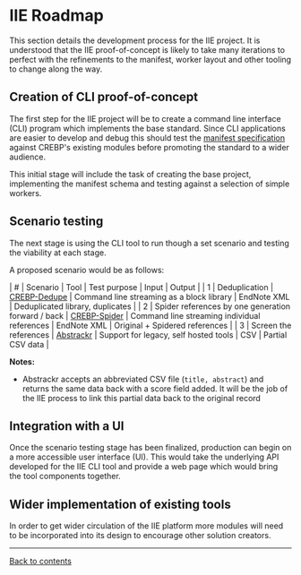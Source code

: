 IIE Roadmap
===========
This section details the development process for the IIE project.
It is understood that the IIE proof-of-concept is likely to take many iterations to perfect with the refinements to the manifest, worker layout and other tooling to change along the way.


Creation of CLI proof-of-concept
--------------------------------
The first step for the IIE project will be to create a command line interface (CLI) program which implements the base standard.
Since CLI applications are easier to develop and debug this should test the [manifest specification](./manifest.md) against CREBP's existing modules before promoting the standard to a wider audience.

This initial stage will include the task of creating the base project, implementing the manifest schema and testing against a selection of simple workers.


Scenario testing
----------------
The next stage is using the CLI tool to run though a set scenario and testing the viability at each stage.

A proposed scenario would be as follows:

| # | Scenario                                           | Tool                                                | Test purpose                                 | Input       | Output                           |
| 1 | Deduplication                                      | [CREBP-Dedupe](https://github.com/CREBP/sra-dedupe) | Command line streaming as a block library    | EndNote XML | Deduplicated library, duplicates |
| 2 | Spider references by one generation forward / back | [CREBP-Spider](https://github.com/CREBP/sra-dedupe) | Command line streaming individual references | EndNote XML | Original + Spidered references   |
| 3 | Screen the references                              | [Abstrackr](http://abstrackr.cebm.brown.edu)        | Support for legacy, self hosted tools        | CSV         | Partial CSV data                 |


**Notes:**

* Abstrackr accepts an abbreviated CSV file (`title, abstract`) and returns the same data back with a score field added. It will be the job of the IIE process to link this partial data back to the original record


Integration with a UI
---------------------
Once the scenario testing stage has been finalized, production can begin on a more accessible user interface (UI). This would take the underlying API developed for the IIE CLI tool and provide a web page which would bring the tool components together.


Wider implementation of existing tools
--------------------------------------
In order to get wider circulation of the IIE platform more modules will need to be incorporated into its design to encourage other solution creators.



---
[Back to contents](./README.md)
